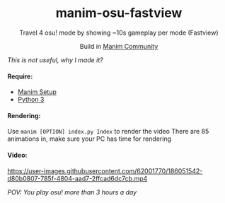 <h1 align="center">manim-osu-fastview</h1>
<p align="center">Travel 4 osu! mode by showing ~10s gameplay per mode (Fastview)</p>
<p align="center">Build in <a href="https://github.com/ManimCommunity/manim">Manim Community</a></p>

*This is not useful, why I made it?*

#### Require: 

- [Manim Setup](https://docs.manim.community/en/stable/installation.html)
- [Python 3](https://www.python.org/)
	
#### Rendering:
Use `manim [OPTION] index.py Index` to render the video
There are 85 animations in, make sure your PC has time for rendering
#### Video:


https://user-images.githubusercontent.com/62001770/186051542-d80b0807-785f-4804-aad7-2ffcad6dc7cb.mp4


*POV: You play osu! more than 3 hours a day*
